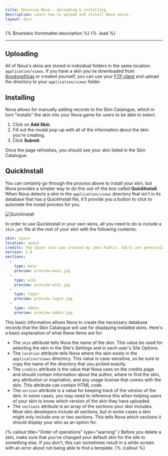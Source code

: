 ```yaml
---
title: Skinning Nova - Uploading & installing
description: Learn how to upload and install Nova skins.
layout: docs
---
```


{% $markdoc.frontmatter.description %} {% .lead %}

---

## Uploading

All of Nova's skins are stored in individual folders in the same location: `application/views`. If you have a skin you've downloaded from [AnodyneXtras](https://xtras.anodyne-productions.com) or created yourself, you can use your [FTP client](/docs/2.6/before-getting-started#tools-you-might-want) and upload the directory to your `application/views` folder.

## Installing

Nova allows for manually adding records to the Skin Catalogue, which in turn "installs" the skin into your Nova game for users to be able to select.

1. Click on **Add Skin**.
2. Fill out the modal pop-up with all of the information about the skin you're creating.
3. Click **Submit**.

Once the page refreshes, you should see your skin listed in the Skin Catalogue.

## QuickInstall

You can certainly go through the process above to install your skin, but Nova provides a simpler way to do this out-of-the box called **QuickInstall**. When Nova detects a skin in the `application/views` directory that isn't in its database that has a QuickInstall file, it'll provide you a button to click to automate the install process for you.

![QuickInstall](/docs/2.6/images/skins/quickinstall.png)

In order to use QuickInstall in your own skins, all you need to do is include a `skin.yml` file at the root of your skin with the following contents:

```yaml
skin: Space
location: space
credits: The Space skin was created by John Public. Edits are permissible provided the original credits remain intact.
version: 1.0
sections:
  -
    type: main
    preview: preview-main.jpg
  -
    type: wiki
    preview: preview-wiki.jpg
  -
    type: login
    preview: preview-login.jpg
  -
    type: admin
    preview: preview-admin.jpg
```

This basic information allows Nova to create the necessary database records that the Skin Catalogue will use for displaying installed skins. Here's a basic explanation of what these items are for:

- The `skin` attribute tells Nova the name of the skin. This value be used for selecting the skin in the Site's Settings and in each user's Site Options.
- The `location` attribute tells Nova where the skin exists in the `application/views` directory. This value is case-sensitive, so be sure to copy the name of the directory that you picked exactly.
- The `credits` attribute is the value that Nova uses on the credits page and should contain information about the author, where to find the skin, any attribution or inspiration, and any usage license that comes with the skin. This attribute can contain HTML code.
- The `version` attribute is a value for keeping track of the version of the skin. In some cases, you may need to reference this when helping users of your skin to know which version of the skin they have uploaded.
- The `sections` attribute is an array of the sections your skin includes. Most skin developers include all sections, but in some cases a skin might only include one or two sections. This tells Nova which sections it should display your skin as an option for.

{% callout title="Order of operations" type="warning" }
Before you delete a skin, make sure that you've changed your default skin for the site to something else. If you don't, this can sometimes result in a white screen with an error about not being able to find a template.
{% /callout %}
